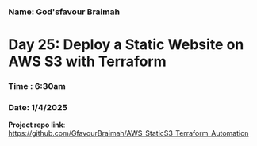 ### Name: God'sfavour Braimah
# Day 25: Deploy a Static Website on AWS S3 with Terraform  
### Time : 6:30am
### Date: 1/4/2025
**Project repo link**: https://github.com/GfavourBraimah/AWS_StaticS3_Terraform_Automation